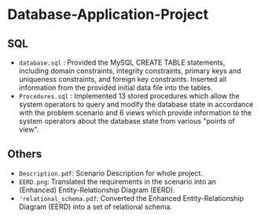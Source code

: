 # Database-Application-Project

## SQL
- `database.sql` : Provided the MySQL CREATE TABLE statements, including domain constraints, integrity constraints,
primary keys and uniqueness constraints, and foreign key constraints. Inserted all information from the provided initial data file into the tables.
- `Procedures.sql` : Implemented 13 stored procedures which allow the system operators to query and modify the database state in accordance with the problem scenario and 6 views which provide information to the system operators about the database state from various "points of view".

## Others
- `Description.pdf`: Scenario Description for whole project.
- `EERD.png`: Translated the requirements in the scenario into an (Enhanced) Entity-Relationship Diagram (EERD). 
- `'relational_schema.pdf`: Converted the Enhanced Entity-Relationship Diagram (EERD) into a set of relational schema.
